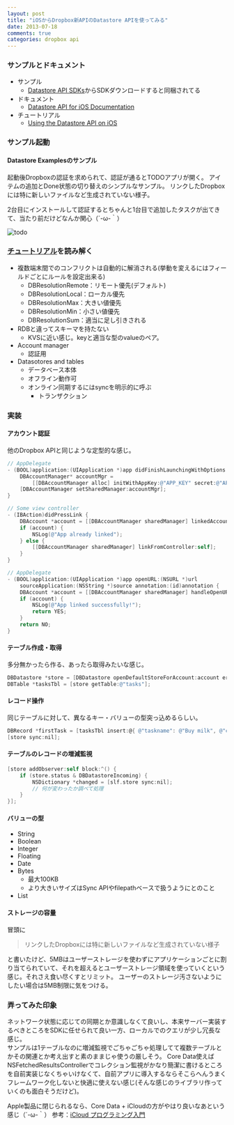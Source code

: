 ```yaml
---
layout: post
title: "iOSからDropbox新APIのDatastore APIを使ってみる"
date: 2013-07-18
comments: true
categories: dropbox api
---
```


### サンプルとドキュメント

- サンプル
  * [Datastore API SDKs](https://www.dropbox.com/developers/datastore/sdks/ios)からSDKダウンロードすると同梱されてる
- ドキュメント
  * [Datastore API for iOS Documentation](https://www.dropbox.com/developers/datastore/docs/ios)
- チュートリアル
  * [Using the Datastore API on iOS](https://www.dropbox.com/developers/datastore/tutorial/ios)

### サンプル起動

#### Datastore Examplesのサンプル

起動後Dropboxの認証を求められて、認証が通るとTODOアプリが開く。
アイテムの追加とDone状態の切り替えのシンプルなサンプル。
リンクしたDropboxには特に新しいファイルなど生成されていない様子。

2台目にインストールして認証するとちゃんと1台目で追加したタスクが出てきて、当たり前だけどなんか関心（´-ω-｀）

<!-- more -->

![todo](/images/post/todo.png)


### [チュートリアル](https://www.dropbox.com/developers/datastore/tutorial/ios)を読み解く

- 複数端末間でのコンフリクトは自動的に解消される(挙動を変えるにはフィールドごとにルールを設定出来る)
  * DBResolutionRemote：リモート優先(デフォルト)
  * DBResolutionLocal：ローカル優先
  * DBResolutionMax：大きい値優先
  * DBResolutionMin：小さい値優先
  * DBResolutionSum：適当に足し引きされる
- RDBと違ってスキーマを持たない
  * KVSに近い感じ。keyと適当な型のvalueのペア。
- Account manager
  * 認証用
- Datasotores and tables
  * データベース本体
  * オフライン動作可
  * オンライン同期するにはsyncを明示的に呼ぶ
    - トランザクション

### 実装

#### アカウント認証

他のDropbox APIと同じような定型的な感じ。

```objective-c
// AppDelegate
- (BOOL)application:(UIApplication *)app didFinishLaunchingWithOptions:(NSDictionary *)opts {
    DBAccountManager* accountMgr =
        [[DBAccountManager alloc] initWithAppKey:@"APP_KEY" secret:@"APP_SECRET"];
    [DBAccountManager setSharedManager:accountMgr];
}
```

```objective-c
// Some view controller
- (IBAction)didPressLink {
    DBAccount *account = [[DBAccountManager sharedManager] linkedAccount];
    if (account) {
        NSLog(@"App already linked");
    } else {
        [[DBAccountManager sharedManager] linkFromController:self];
    }
}
```

```objective-c
// AppDelegate
- (BOOL)application:(UIApplication *)app openURL:(NSURL *)url
    sourceApplication:(NSString *)source annotation:(id)annotation {
    DBAccount *account = [[DBAccountManager sharedManager] handleOpenURL:url];
    if (account) {
        NSLog(@"App linked successfully!");
        return YES;
    }
    return NO;
}
```

#### テーブル作成・取得

多分無かったら作る、あったら取得みたいな感じ。

```objective-c
DBDatastore *store = [DBDatastore openDefaultStoreForAccount:account error:nil];
DBTable *tasksTbl = [store getTable:@"tasks"];
```

#### レコード操作

同じテーブルに対して、異なるキー・バリューの型突っ込めるらしい。

```objective-c
DBRecord *firstTask = [tasksTbl insert:@{ @"taskname": @"Buy milk", @"completed": @NO }];
[store sync:nil];
```

#### テーブルのレコードの増減監視

```objective-c
[store addObserver:self block:^() {
    if (store.status & DBDatastoreIncoming) {
        NSDictionary *changed = [slf.store sync:nil];
        // 何が変わったか調べて処理
    }
}];
```

#### バリューの型

- String
- Boolean
- Integer
- Floating
- Date
- Bytes
  * 最大100KB
  * より大きいサイズはSync APIやfilepathベースで扱うようにとのこと
- List 

#### ストレージの容量

冒頭に

> リンクしたDropboxには特に新しいファイルなど生成されていない様子

と書いたけど、5MBはユーザーストレージを使わずにアプリケーションごとに割り当てられていて、それを超えるとユーザーストレージ領域を使っていくという感じ。それさえ食い尽くすとリミット。
ユーザーのストレージ汚さないようにしたい場合は5MB制限に気をつける。 

### 弄ってみた印象

ネットワーク状態に応じての同期とか意識しなくて良いし、本来サーバー実装するべきところをSDKに任せられて良い一方、ローカルでのクエリが少し冗長な感じ。  
サンプルは1テーブルなのに増減監視でごちゃごちゃ処理してて複数テーブルとかその関連とか考え出すと素のままじゃ使うの厳しそう。
Core Data使えばNSFetchedResultsControllerでコレクション監視がかなり簡潔に書けるところを自前実装じなくちゃいけなくて、自前アプリに導入するならそこらへんうまくフレームワーク化しないと快適に使えない感じ(そんな感じのライブラリ作っていくのも面白そうだけど)。

Apple製品に閉じられるなら、Core Data + iCloudの方がやはり良いなあという感じ（´-ω-｀）
参考：[iCloud プログラミング入門](http://d.hatena.ne.jp/glass-_-onion/20120728/1343471940)
